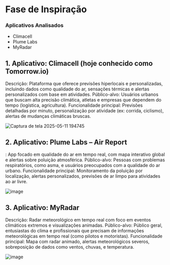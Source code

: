 # Fase de Inspiração 

### Aplicativos Analisados
- Climacell
- Plume Labs
- MyRadar

## **1. Aplicativo: Climacell (hoje conhecido como Tomorrow.io)**
Descrição:
Plataforma que oferece previsões hiperlocais e personalizadas, incluindo dados como
qualidade do ar, sensações térmicas e alertas personalizados com base em atividades.
Público-alvo:
Usuários urbanos que buscam alta precisão climática, atletas e empresas que dependem do
tempo (logística, agricultura).
Funcionalidade principal:
Previsões detalhadas por minuto, personalização por atividade (ex: corrida, ciclismo),
alertas de mudanças climáticas bruscas.

![Captura de tela 2025-05-11 194745](https://github.com/user-attachments/assets/564fce08-3f21-429d-9937-e4539791e232)

## 2. Aplicativo: Plume Labs – Air Report
: App focado em qualidade do ar em tempo real, com mapa interativo global e alertas sobre
poluição atmosférica.
Público-alvo:
Pessoas com problemas respiratórios, como asma, e usuários preocupados com a
qualidade do ar urbano.
Funcionalidade principal:
Monitoramento da poluição por localização, alertas personalizados, previsões de ar limpo
para atividades ao ar livre.

![image](https://github.com/user-attachments/assets/a25ab968-a98e-427d-a753-dc08e039a8fc)

## 3. Aplicativo: MyRadar
Descrição: Radar meteorológico em tempo real com foco em eventos climáticos extremos e
visualizações animadas.
Público-alvo:
Público geral, entusiastas do clima e profissionais que precisam de informações
meteorológicas em tempo real (como pilotos e motoristas).
Funcionalidade principal:
Mapa com radar animado, alertas meteorológicos severos, sobreposição de dados como
ventos, chuvas, e temperatura.

![image](https://github.com/user-attachments/assets/0262838a-afcd-467b-adec-390a8c7bbc79)

